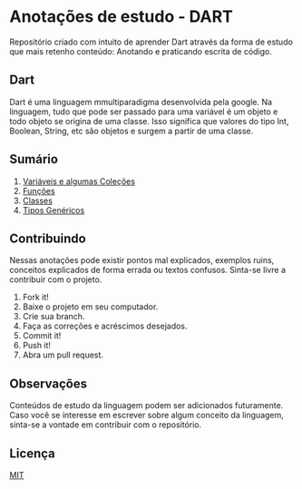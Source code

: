 # Anotações de estudo - DART

Repositório criado com intuito de aprender Dart através da forma de estudo que mais retenho conteúdo: Anotando e praticando
escrita de código.

## Dart

Dart é uma linguagem mmultiparadigma desenvolvida pela google. Na linguagem, tudo que pode ser passado para uma variável é 
um objeto e todo objeto se origina de uma classe. Isso significa que valores do tipo Int, Boolean, String, etc são objetos e surgem 
a partir de uma classe.

## Sumário

1. [Variáveis e algumas Coleções](./variable.md)
2. [Funções](./functions.md)
3. [Classes](./classes.md)
4. [Tipos Genéricos](./generics.md)

## Contribuindo

Nessas anotações pode existir pontos mal explicados, exemplos ruins, conceitos explicados de forma errada ou textos confusos. 
Sinta-se livre a contribuir com o projeto.

1. Fork it!
2. Baixe o projeto em seu computador.
3. Crie sua branch.
4. Faça as correções e acréscimos desejados.
5. Commit it!
6. Push it!
7. Abra um pull request.

## Observações

Conteúdos de estudo da linguagem podem ser adicionados futuramente. Caso você se interesse em escrever sobre algum conceito da linguagem, sinta-se
a vontade em contribuir com o repositório.

## Licença

[MIT](./LICENSE)